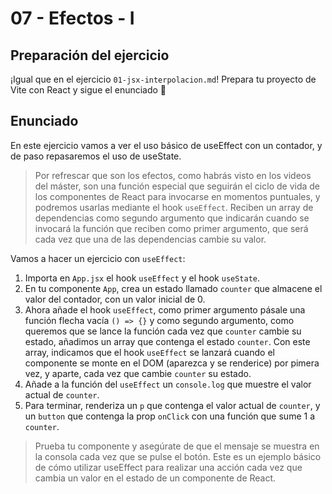 # 07 - Efectos - I

## Preparación del ejercicio

¡Igual que en el ejercicio `01-jsx-interpolacion.md`! Prepara tu proyecto de Vite con React y sigue el enunciado 🦄

## Enunciado

En este ejercicio vamos a ver el uso básico de useEffect con un contador, y de paso repasaremos el uso de useState.

> Por refrescar que son los efectos, como habrás visto en los videos del máster, son una función especial que seguirán el ciclo de vida de los componentes de React para invocarse en momentos puntuales, y podremos usarlas mediante el hook `useEffect`. Reciben un array de dependencias como segundo argumento que indicarán cuando se invocará la función que reciben como primer argumento, que será cada vez que una de las dependencias cambie su valor.

Vamos a hacer un ejercicio con `useEffect`:

1. Importa en `App.jsx` el hook `useEffect` y el hook `useState`.
2. En tu componente `App`, crea un estado llamado `counter` que almacene el valor del contador, con un valor inicial de 0.
3. Ahora añade el hook `useEffect`, como primer argumento pásale una función flecha vacía `() => {}` y como segundo argumento, como queremos que se lance la función cada vez que `counter` cambie su estado, añadimos un array que contenga el estado `counter`. Con este array, indicamos que el hook `useEffect` se lanzará cuando el componente se monte en el DOM (aparezca y se renderice) por pimera vez, y aparte, cada vez que cambie `counter` su estado.
4. Añade a la función del `useEffect` un `console.log` que muestre el valor actual de `counter`. 
5. Para terminar, renderiza un `p` que contenga el valor actual de `counter`, y un `button` que contenga la prop `onClick` con una función que sume 1 a `counter`.

> Prueba tu componente y asegúrate de que el mensaje se muestra en la consola cada vez que se pulse el botón. Este es un ejemplo básico de cómo utilizar useEffect para realizar una acción cada vez que cambia un valor en el estado de un componente de React.
